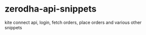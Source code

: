 # zerodha-api-snippets
kite connect api, login, fetch orders, place orders and various other snippets
